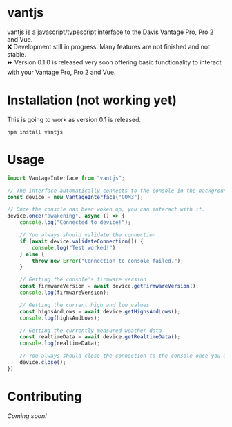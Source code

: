 # vantjs
vantjs is a javascript/typescript interface to the Davis Vantage Pro, Pro 2 and Vue. <br>
❌ Development still in progress. Many features are not finished and not stable.<br>
⏩ Version 0.1.0 is released very soon offering basic functionality to interact with your Vantage Pro, Pro 2 and Vue.

# Installation (not working yet)
This is going to work as version 0.1 is released.
```
npm install vantjs
```

# Usage

```typescript
import VantageInterface from "vantjs";

// The interface automatically connects to the console in the background and tries to wake it up.
const device = new VantageInterface("COM3");

// Once the console has been woken up, you can interact with it.
device.once("awakening", async () => {
    console.log("Connected to device!");

    // You always should validate the connection
    if (await device.validateConnection()) {
        console.log("Test worked!")
    } else {
        throw new Error("Connection to console failed.");
    }

    // Getting the console's firmware version
    const firmwareVersion = await device.getFirmwareVersion();
    console.log(firmwareVersion);

    // Getting the current high and low values
    const highsAndLows = await device.getHighsAndLows();
    console.log(highsAndLows);

    // Getting the currently measured weather data
    const realtimeData = await device.getRealtimeData();
    console.log(realtimeData);

    // You always should close the connection to the console once you are done
    device.close();
})
```

# Contributing

_Coming soon!_
